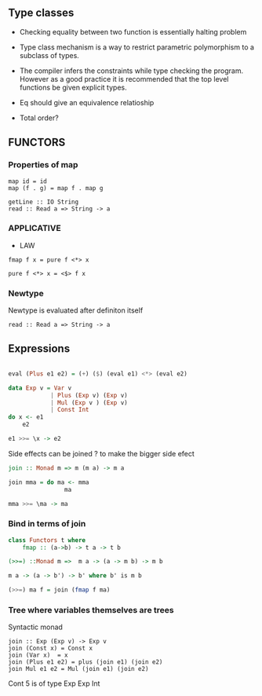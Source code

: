 ## Type classes
- Checking equality between two function is essentially halting problem
- Type class mechanism is a way to restrict parametric polymorphism to a subclass of types.

- The compiler infers the constraints while type checking the
   program.  However as a good practice it is recommended that the top level functions be given explicit types.

- Eq should give an equivalence relatioship
- Total order?

## FUNCTORS 
### Properties of map
```
map id = id 
map (f . g) = map f . map g 
```

```
getLine :: IO String
read :: Read a => String -> a
```
### APPLICATIVE
- LAW
```
fmap f x = pure f <*> x 
```
```
pure f <*> x = <$> f x 
```
### Newtype
Newtype is evaluated after definiton itself
```
read :: Read a => String -> a
```
## Expressions
```Haskell

eval (Plus e1 e2) = (+) ($) (eval e1) <*> (eval e2)

data Exp v = Var v
            | Plus (Exp v) (Exp v)
            | Mul (Exp v ) (Exp v)
            | Const Int
do x <- e1
    e2

e1 >>= \x -> e2
```
Side effects can be joined ? to make the bigger side efect
```Haskell
join :: Monad m => m (m a) -> m a

join mma = do ma <- mma
                ma

mma >>= \ma -> ma 
```
### Bind in terms of join

```Haskell 
class Functors t where
    fmap :: (a->b) -> t a -> t b
```

```Haskell
(>>=) ::Monad m =>  m a -> (a -> m b) -> m b

m a -> (a -> b') -> b' where b' is m b

(>>=) ma f = join (fmap f ma)

```

### Tree where variables themselves are trees

Syntactic monad
```
join :: Exp (Exp v) -> Exp v
join (Const x) = Const x
join (Var x)  = x 
join (Plus e1 e2) = plus (join e1) (join e2)
join Mul e1 e2 = Mul (join e1) (join e2)
````

Cont 5 is of type Exp Exp Int 
